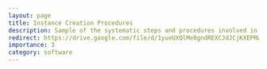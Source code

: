 ```yaml
---
layout: page
title: Instance Creation Procedures
description: Sample of the systematic steps and procedures involved in creating a new instance of an object within a generalized service
redirect: https://drive.google.com/file/d/1yueUXQlMe0gndREXCJdJCjKXEPRWTIMp/view?usp=sharing
importance: 3
category: software
---
```

